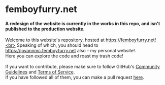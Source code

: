 # femboyfurry.net
#### A redesign of the website is currently in the works in this repo, and isn't published to the production website.<br>
Welcome to this website's repository, hosted at https://femboyfurry.net!<br>
Speaking of which, you should head to https://jovannmc.femboyfurry.net also - my personal website!.<br>
Here you can explore the code and roast my trash code!<br>
<br>
If you want to contribute, please make sure to follow GitHub's [Community Guidelines](https://docs.github.com/en/site-policy/github-terms/github-community-guidelines) and [Terms of Service](https://docs.github.com/en/site-policy/github-terms/github-terms-of-service).<br>
If you have followed all of them, you can make a pull request [here](https://github.com/JovannMC/femboyfurry.net/pulls).

